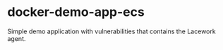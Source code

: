 # docker-demo-app-ecs

Simple demo application with vulnerabilities that contains the Lacework agent.